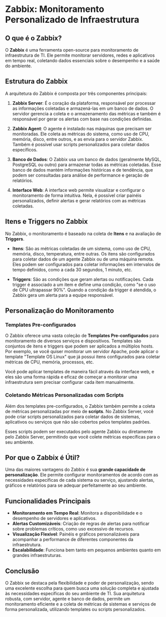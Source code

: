 # Zabbix: Monitoramento Personalizado de Infraestrutura

## O que é o Zabbix?

O **Zabbix** é uma ferramenta open-source para monitoramento de infraestrutura de TI. Ele permite monitorar servidores, redes e aplicativos em tempo real, coletando dados essenciais sobre o desempenho e a saúde do ambiente.

## Estrutura do Zabbix

A arquitetura do Zabbix é composta por três componentes principais:

1. **Zabbix Server**: É o coração da plataforma, responsável por processar as informações coletadas e armazená-las em um banco de dados. O servidor gerencia a coleta e o armazenamento das métricas e também é responsável por gerar os alertas com base nas condições definidas.

2. **Zabbix Agent**: O agente é instalado nas máquinas que precisam ser monitoradas. Ele coleta as métricas do sistema, como uso de CPU, memória, disco, entre outros, e as envia para o servidor Zabbix. Também é possível usar scripts personalizados para coletar dados específicos.

3. **Banco de Dados**: O Zabbix usa um banco de dados (geralmente MySQL, PostgreSQL ou outro) para armazenar todas as métricas coletadas. Esse banco de dados mantém informações históricas e de tendência, que podem ser consultadas para análise de performance e geração de relatórios.

4. **Interface Web**: A interface web permite visualizar e configurar o monitoramento de forma intuitiva. Nela, é possível criar painéis personalizados, definir alertas e gerar relatórios com as métricas coletadas.

## Itens e Triggers no Zabbix

No Zabbix, o monitoramento é baseado na coleta de **Itens** e na avaliação de **Triggers**.

- **Itens**: São as métricas coletadas de um sistema, como uso de CPU, memória, disco, temperatura, entre outras. Os itens são configurados para coletar dados de um agente Zabbix ou de uma máquina remota. Eles podem ser configurados para coletar informações em intervalos de tempo definidos, como a cada 30 segundos, 1 minuto, etc.

- **Triggers**: São as condições que geram alertas ou notificações. Cada trigger é associado a um item e define uma condição, como "se o uso de CPU ultrapassar 90%". Quando a condição da trigger é atendida, o Zabbix gera um alerta para a equipe responsável.

## Personalização do Monitoramento

### Templates Pre-configurados

O Zabbix oferece uma vasta coleção de **Templates Pre-configurados** para monitoramento de diversos serviços e dispositivos. Templates são conjuntos de itens e triggers que podem ser aplicados a múltiplos hosts. Por exemplo, se você quiser monitorar um servidor Apache, pode aplicar o template "Template OS Linux" que já possui itens configurados para coletar métricas de CPU, memória, processos, etc.

Você pode aplicar templates de maneira fácil através da interface web, e eles são uma forma rápida e eficaz de começar a monitorar uma infraestrutura sem precisar configurar cada item manualmente.

### Coletando Métricas Personalizadas com Scripts

Além dos templates pre-configurados, o Zabbix também permite a coleta de métricas personalizadas por meio de **scripts**. No Zabbix Server, você pode criar scripts personalizados para coletar dados de sistemas, aplicativos ou serviços que não são cobertos pelos templates padrões.

Esses scripts podem ser executados pelo agente Zabbix ou diretamente pelo Zabbix Server, permitindo que você colete métricas específicas para o seu ambiente. 

## Por que o Zabbix é Útil?

Uma das maiores vantagens do Zabbix é sua **grande capacidade de personalização**. Ele permite configurar monitoramentos de acordo com as necessidades específicas de cada sistema ou serviço, ajustando alertas, gráficos e relatórios para se adequar perfeitamente ao seu ambiente.

## Funcionalidades Principais

- **Monitoramento em Tempo Real**: Monitora a disponibilidade e o desempenho de servidores e aplicativos.
- **Alertas Customizáveis**: Criação de regras de alertas para notificar sobre problemas críticos, como uso excessivo de recursos.
- **Visualização Flexível**: Painéis e gráficos personalizáveis para acompanhar a performance de diferentes componentes da infraestrutura.
- **Escalabilidade**: Funciona bem tanto em pequenos ambientes quanto em grandes infraestruturas.

## Conclusão

O Zabbix se destaca pela flexibilidade e poder de personalização, sendo uma excelente escolha para quem busca uma solução completa e ajustada às necessidades específicas do seu ambiente de TI. Sua arquitetura robusta, com servidor, agente e banco de dados, permite um monitoramento eficiente e a coleta de métricas de sistemas e serviços de forma personalizada, utilizando templates ou scripts personalizados.
